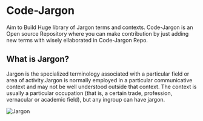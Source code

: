 # Code-Jargon

Aim to Build Huge library of Jargon terms and contexts.
Code-Jargon is an Open source Repository where you can make contribution by just adding new terms with wisely ellaborated in Code-Jargon Repo.

## What is Jargon?
Jargon is the specialized terminology associated with a particular field or area of activity.Jargon is normally employed in a particular communicative context and may not be well understood outside that context. The context is usually a particular occupation (that is, a certain trade, profession, vernacular or academic field), but any ingroup can have jargon.

![Jargon](https://gust-production.s3.amazonaws.com/uploads/startup/panoramic_image/506389/jargon-logo.png)
